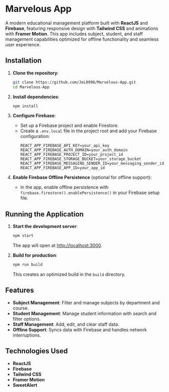 # Marvelous App

A modern educational management platform built with **ReactJS** and **Firebase**, featuring responsive design with **Tailwind CSS** and animations with **Framer Motion**. This app includes subject, student, and staff management capabilities optimized for offline functionality and seamless user experience.

## Installation

1. **Clone the repository**:
   ```bash
   git clone https://github.com/JeL0998/Marvelous-App.git
   cd Marvelous-App
   ```

2. **Install dependencies**:
   ```bash
   npm install
   ```

3. **Configure Firebase**:
   - Set up a Firebase project and enable Firestore.
   - Create a `.env.local` file in the project root and add your Firebase configuration:
     ```env
     REACT_APP_FIREBASE_API_KEY=your_api_key
     REACT_APP_FIREBASE_AUTH_DOMAIN=your_auth_domain
     REACT_APP_FIREBASE_PROJECT_ID=your_project_id
     REACT_APP_FIREBASE_STORAGE_BUCKET=your_storage_bucket
     REACT_APP_FIREBASE_MESSAGING_SENDER_ID=your_messaging_sender_id
     REACT_APP_FIREBASE_APP_ID=your_app_id
     ```
   
4. **Enable Firebase Offline Persistence** (optional for offline support):
   - In the app, enable offline persistence with `firebase.firestore().enablePersistence()` in your Firebase setup file.

## Running the Application

1. **Start the development server**:
   ```bash
   npm start
   ```
   The app will open at [http://localhost:3000](http://localhost:3000).

2. **Build for production**:
   ```bash
   npm run build
   ```
   This creates an optimized build in the `build` directory.

## Features

- **Subject Management**: Filter and manage subjects by department and course.
- **Student Management**: Manage student information with search and filter options.
- **Staff Management**: Add, edit, and clear staff data.
- **Offline Support**: Syncs data with Firebase and handles network interruptions.

## Technologies Used

- **ReactJS**
- **Firebase**
- **Tailwind CSS**
- **Framer Motion**
- **SweetAlert**
